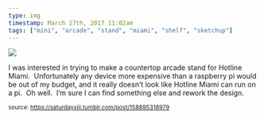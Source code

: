 ```yaml
---
type: img
timestamp: March 27th, 2017 11:02am
tags: ["mini", "arcade", "stand", "miami", "shelf", "sketchup"]
---
```

<img src="https://saturdayxiii.github.io/media/158895318979.png"/>
                                                                                          
I was interested in trying to make a countertop arcade stand for Hotline Miami.  Unfortunately any device more expensive than a raspberry pi would be out of my budget, and it really doesn’t look like Hotline Miami can run on a pi.  Oh well.  I’m sure I can find something else and rework the design.
 
                                    
                
                
                
                
                                
<small>source: https://saturdayxiii.tumblr.com/post/158895318979</small>
